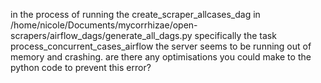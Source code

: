 in the process of running the create_scraper_allcases_dag in
/home/nicole/Documents/mycorrhizae/open-scrapers/airflow_dags/generate_all_dags.py
specifically the task process_concurrent_cases_airflow the server seems to be running out of memory and crashing. are there any optimisations you could make to the python code to prevent this error?
